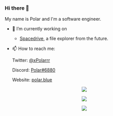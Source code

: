 ### Hi there 👋

My name is Polar and I'm a software engineer.

- 🔭 I’m currently working on
  * [Spacedrive](https://github.com/spacedriveapp/spacedrive), a file explorer from the future. 
   
- 📫 How to reach me:

  Twitter: [@xPolarrr](https://twitter.com/xPolarrr)
  
  Discord: [Polar#6880](https://discord.com/users/619284841187246090)
 
  Website: [polar.blue](https://polar.blue)
  
<p align="center">
 <a href="https://inv.wtf/polar" target="_blank"><img src="https://inv.wtf/widget/polar"></a>
</p>

<p align="center">
 <img src="https://lanyard.cnrad.dev/api/619284841187246090">
</p>
 
<p align="center">
 <a href="https://ko-fi.com/K3K1C6F78"><img src="https://ko-fi.com/img/githubbutton_sm.svg"></a>
</p>

<!-- This README was heavily inspired by https://github.com/GamingGeek, go check him out, he does amazing things! -->
